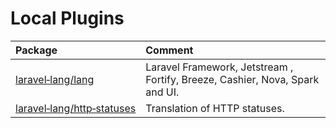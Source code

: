 # Local Plugins

| Package                                                                                   | Comment                                                                      |
|:------------------------------------------------------------------------------------------|:-----------------------------------------------------------------------------|
| [laravel&#x2011;lang/lang](https://laravel-lang.com)                                      | Laravel Framework, Jetstream , Fortify, Breeze, Cashier, Nova, Spark and UI. |
| [laravel&#x2011;lang/http&#x2011;statuses](https://github.com/Laravel-Lang/http-statuses) | Translation of HTTP statuses.                                                |
